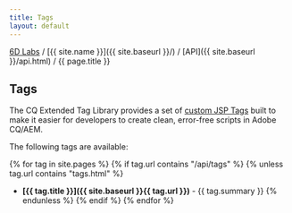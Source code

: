 ```yaml
---
title: Tags
layout: default
---
```


[6D Labs](http://labs.sixdimensions.com) / [{{ site.name }}]({{ site.baseurl }}/) / [API]({{ site.baseurl }}/api.html) / {{ page.title }}

## Tags

The CQ Extended Tag Library provides a set of [custom JSP Tags](http://docs.oracle.com/javaee/5/tutorial/doc/bnalj.html)
built to make it easier for developers to create clean, error-free scripts in Adobe CQ/AEM.

The following tags are available:

{% for tag in site.pages %}
{% if tag.url contains "/api/tags" %}
{% unless tag.url contains "tags.html" %}
* __[{{ tag.title }}]({{ site.baseurl }}{{ tag.url }})__ - {{ tag.summary }}
{% endunless %}
{% endif %}
{% endfor %}

